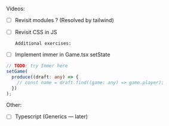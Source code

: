 Videos:

- [ ] Revisit modules ? (Resolved by tailwind)
- [ ] Revisit CSS in JS

      Additional exercises:

- [ ] Implement immer in Game.tsx setState

```typescript
// TODO: try Immer here
setGame(
  produce((draft: any) => {
    // const name = draft.find((game: any) => game.player);
  })
);
```

Other:

- [ ] Typescript (Generics — later)
